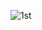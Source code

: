 ![1st](https://github.com/bypriyan/Findro-Real-Estate-App/assets/86232180/8bdb96aa-8679-4892-9107-1a43fa1d1d14)
